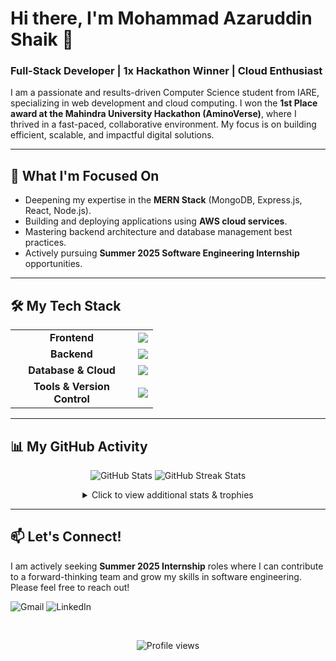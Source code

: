 # Hi there, I'm Mohammad Azaruddin Shaik 👋

### Full-Stack Developer | 1x Hackathon Winner | Cloud Enthusiast

I am a passionate and results-driven Computer Science student from IARE, specializing in web development and cloud computing. I won the **1st Place award at the Mahindra University Hackathon (AminoVerse)**, where I thrived in a fast-paced, collaborative environment. My focus is on building efficient, scalable, and impactful digital solutions.

---

## 🌱 What I'm Focused On

* Deepening my expertise in the **MERN Stack** (MongoDB, Express.js, React, Node.js).
* Building and deploying applications using **AWS cloud services**.
* Mastering backend architecture and database management best practices.
* Actively pursuing **Summer 2025 Software Engineering Internship** opportunities.

---

## 🛠️ My Tech Stack

<table>
  <tr>
    <td align="center" width="180"><strong>Frontend</strong></td>
    <td>
      <a href="https://skillicons.dev">
        <img src="https://skillicons.dev/icons?i=react,js,ts,html,css" />
      </a>
    </td>
  </tr>
  <tr>
    <td align="center"><strong>Backend</strong></td>
    <td>
      <a href="https://skillicons.dev">
        <img src="https://skillicons.dev/icons?i=nodejs,express,py,java" />
      </a>
    </td>
  </tr>
  <tr>
    <td align="center"><strong>Database & Cloud</strong></td>
    <td>
      <a href="https://skillicons.dev">
        <img src="https://skillicons.dev/icons?i=mongodb,sql,aws" />
      </a>
    </td>
  </tr>
  <tr>
    <td align="center"><strong>Tools & Version Control</strong></td>
    <td>
      <a href="https://skillicons.dev">
        <img src="https://skillicons.dev/icons?i=git,github,vscode,postman" />
      </a>
    </td>
  </tr>
</table>

---

## 📊 My GitHub Activity

<p align="center">
  <img src="https://github-readme-stats.vercel.app/api?username=mohammadazaruddinshaik&show_icons=true&theme=dark&line_height=27&hide_border=true&count_private=true&include_all_commits=true" alt="GitHub Stats" />
  <img src="https://github-readme-streak-stats.herokuapp.com/?user=mohammadazaruddinshaik&theme=dark&hide_border=true" alt="GitHub Streak Stats" />
</p>

<details align="center">
  <summary>Click to view additional stats & trophies</summary>
  <br>
  <p align="center">
    <img src="https://github-readme-stats.vercel.app/api/top-langs/?username=mohammadazaruddinshaik&layout=compact&theme=dark&hide_border=true&langs_count=8" alt="Top Languages" />
  </p>
  <p align="center">
    <img src="https://github-profile-trophy.vercel.app/?username=mohammadazaruddinshaik&theme=dark&no-frame=true&no-bg=true&margin-w=15" alt="GitHub Trophies" />
  </p>
</details>

---

## 📫 Let's Connect!

I am actively seeking **Summer 2025 Internship** roles where I can contribute to a forward-thinking team and grow my skills in software engineering. Please feel free to reach out!

<p align="left">
  <a href="mailto:mohammadazaruddinsk@gmail.com" style="text-decoration:none;">
    <img src="https://img.shields.io/badge/Gmail-D14836?style=for-the-badge&logo=gmail&logoColor=white" alt="Gmail" />
  </a>
  <a href="https://linkedin.com/in/mohammadazaruddinshaik" style="text-decoration:none;">
    <img src="https://img.shields.io/badge/LinkedIn-0077B5?style=for-the-badge&logo=linkedin&logoColor=white" alt="LinkedIn" />
  </a>
</p>

<br>

<p align="center">
  <img src="https://komarev.com/ghpvc/?username=mohammadazaruddinshaik&color=blue&style=flat-square" alt="Profile views" />
</p>
